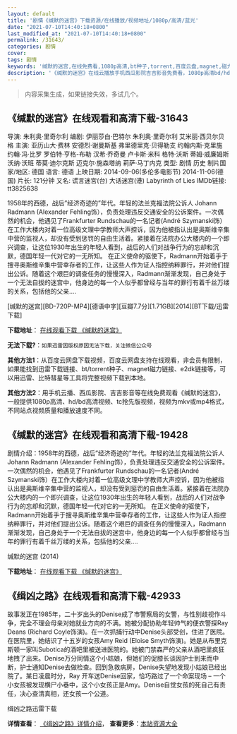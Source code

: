 ```yaml
---
layout: default
title: '剧情《缄默的迷宫》下载资源/在线播放/视频地址/1080p/高清/蓝光'
date: "2021-07-10T14:40:18+0800"
last_modified_at: "2021-07-10T14:40:18+0800"
permalink: /31643/
categories: 剧情
cover:
tags: 剧情
keywords: '缄默的迷宫,在线免费看,1080p高清,bt种子,torrent,百度云盘,magnet,磁力链,迅雷下载资源'
description: '《缄默的迷宫》在线云播放手机西瓜影院吉吉影音免费看，1080p高清bd/hd未删减完整版和tc抢先枪版，mkv/mp4格式，附带bt/torrent种子、magnet/磁力链、百度云盘、网盘资源迅雷下载链接'
---
```


>内容采集生成，如果链接失效，多试几个。


## 《缄默的迷宫》在线观看和高清下载-31643

导演: 朱利奥·里奇尔利 编剧: 伊丽莎白·巴特尔 朱利奥·里奇尔利 艾米丽·西贝尔贝格 主演: 亚历山大·费林 安德烈·谢曼斯基 弗里德里克·贝得勒支 约翰内斯·克里施 约翰·冯·比罗 罗伯特·亨格-布勒 汉希·乔奇曼 卢卡斯·米科 格特·沃斯 蒂姆·威廉姆斯 沃纳·沃班 蒂莫·迪尔克斯 迈克尔·施森塔纳 莉萨·马丁内克 类型: 剧情 历史 制片国家/地区: 德国 语言: 德语 上映日期: 2014-09-06(多伦多电影节) 2014-11-06(德国) 片长: 121分钟 又名: 谎言迷宮(台) 大话迷宫(港) Labyrinth of Lies IMDb链接: tt3825638

1958年的西德，战后”经济奇迹的”年代。年轻的法兰克福法院公诉人 Johann Radmann (Alexander Fehling饰），负责处理违反交通安全的公诉案件。一次偶然的机会，他遇见了Frankfurter Rundschau的一名记者(André Szymanski饰）在工作大楼内对着一位高级文理中学教师大声控诉，因为他被指认出是奥斯维辛集中营的监视人，却没有受到惩罚的自由生活着。紧接着在法院办公大楼内的一个即兴调查，让这位1930年出生的年轻人看到，战后的人们对战争行为的忘却和沉默，德国年轻一代对它的一无所知。 在正义使命的驱使下，Radmann开始着手于搜寻奥斯维辛集中营幸存者的工作，让这些人作为证人指控纳粹罪行，并对他们提出公诉。随着这个艰巨的调查任务的慢慢深入，Radmann渐渐发现，自己身处于一个无法自拔的迷宫中，他身边的每一个人似乎都曾经与当年的罪行有着千丝万缕的关系，包括他的父亲….


[缄默的迷宫][BD-720P-MP4][德语中字][豆瓣7.7分][1.71GB][2014][BT下载/迅雷下载]

**下载地址**： [在线观看下载 《缄默的迷宫》](https://www.btdx8.com/torrent/xmdmg_2014.html) 


**无法下载?**：`如果迅雷因版权原因无法下载，关注微信公众号 `

**其他方法1**：从百度云网盘下载视频，百度云网盘支持在线观看，非会员有限制，如果能找到迅雷下载链接、bt/torrent种子、magnet磁力链接、e2dk链接等，可以用迅雷、比特彗星等工具将完整视频下载到本地。

**其他方法2**：用手机云播、西瓜影院、吉吉影音等在线免费观看《缄默的迷宫》，一般提供1080p高清、hd/bd高清视频、tc抢先版视频，视频为mkv或mp4格式，不同站点视频质量和播放速度不同。


## 《缄默的迷宫》在线观看和高清下载-19428

剧情介绍：1958年的西德，战后”经济奇迹的”年代。年轻的法兰克福法院公诉人 Johann Radmann (Alexander Fehling饰），负责处理违反交通安全的公诉案件。一次偶然的机会，他遇见了Frankfurter Rundschau的一名记者(André Szymanski饰）在工作大楼内对着一位高级文理中学教师大声控诉，因为他被指认出是奥斯维辛集中营的监视人，却没有受到惩罚的自由生活着。紧接着在法院办公大楼内的一个即兴调查，让这位1930年出生的年轻人看到，战后的人们对战争行为的忘却和沉默，德国年轻一代对它的一无所知。 在正义使命的驱使下，Radmann开始着手于搜寻奥斯维辛集中营幸存者的工作，让这些人作为证人指控纳粹罪行，并对他们提出公诉。随着这个艰巨的调查任务的慢慢深入，Radmann渐渐发现，自己身处于一个无法自拔的迷宫中，他身边的每一个人似乎都曾经与当年的罪行有着千丝万缕的关系，包括他的父亲….


缄默的迷宫 (2014)

**下载地址**： [在线观看下载 《缄默的迷宫》](https://www.btbtdy.me/btdy/dy298.html) 


## 《缉凶之路》在线观看和高清下载-42933

故事发正在1985年，二十岁出头的Denise成了市警察局的女警，与性别歧视作斗争，完全不理会母亲对她就业方向的不满。她被分配协助年轻帅气的便衣警探Ray Deans (Richard Coyle饰演)。在一次抓捕行动中Denise头部受创，住进了医院。在医院里，她结识了十五岁的女孩Amy Reid (Eloise Smyth饰演)。她是从布里克斯顿一家叫Subotica的酒吧里被送进医院的。她被门禁森严的父亲从酒吧里疯狂地拽了出来。Denise万分同情这个小姑娘，但她们的促膝长谈因护士到来而中断，护士通知Denise去做检查。回到急救病房，Denise失望地发现小姑娘已经出院了。某日凌晨时分，Ray 开车送Denise回家，恰巧路过了一个命案现场 – 一个小女孩被发现横尸小巷中，这个小女孩正是Amy。Denise自觉女孩的死自己有责任，决心查清真相，还女孩一个公道。<br />


缉凶之路迅雷下载

**详情查看**： [《缉凶之路》详情介绍](/movie/42933/)， **查看更多**：[本站资源大全](/movie/t/all/)

